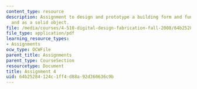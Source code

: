 ```yaml
---
content_type: resource
description: Assignment to design and prototype a building form and function in CAD
  and as a solid object.
file: /media/courses/4-510-digital-design-fabrication-fall-2008/64b25284124c1ff4d88a92d360636c9b_assn4.pdf
file_type: application/pdf
learning_resource_types:
- Assignments
ocw_type: OCWFile
parent_title: Assignments
parent_type: CourseSection
resourcetype: Document
title: Assignment 4
uid: 64b25284-124c-1ff4-d88a-92d360636c9b
---
```

